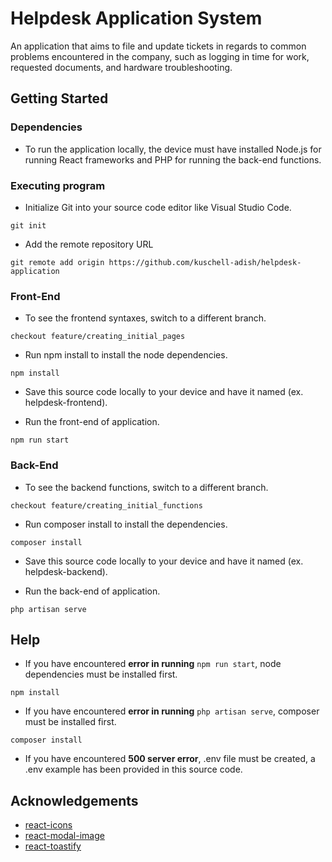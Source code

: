 # Helpdesk Application System

An application that aims to file and update tickets in regards to common problems encountered in the company, such as logging in time for work, requested documents, and hardware troubleshooting. 

## Getting Started

### Dependencies

* To run the application locally, the device must have installed Node.js for running React frameworks and PHP for running the back-end functions. 

### Executing program

* Initialize Git into your source code editor like Visual Studio Code. 
```
git init
```
* Add the remote repository URL
```
git remote add origin https://github.com/kuschell-adish/helpdesk-application
```

### Front-End

* To see the frontend syntaxes, switch to a different branch. 
```
checkout feature/creating_initial_pages
```
* Run npm install to install the node dependencies.
```
npm install
```
* Save this source code locally to your device and have it named (ex. helpdesk-frontend).

* Run the front-end of application. 
```
npm run start
```

### Back-End

* To see the backend functions, switch to a different branch. 
```
checkout feature/creating_initial_functions
```
* Run composer install to install the dependencies. 
```
composer install
```
* Save this source code locally to your device and have it named (ex. helpdesk-backend).

* Run the back-end of application. 
```
php artisan serve
```

## Help

* If you have encountered **error in running** `npm run start`, node dependencies must be installed first. 
```
npm install
```
* If you have encountered **error in running** `php artisan serve`, composer must be installed first. 
```
composer install
```
* If you have encountered **500 server error**, .env file must be created, a .env example has been provided in this source code.

## Acknowledgements
* [react-icons](https://react-icons.github.io/react-icons/)
* [react-modal-image](https://www.npmjs.com/package/react-modal-image)
* [react-toastify](https://www.npmjs.com/package/react-toastify)
